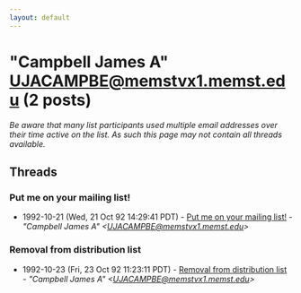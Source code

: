 ```yaml
---
layout: default
---
```


# "Campbell James A" <UJACAMPBE@memstvx1.memst.edu> (2 posts)

_Be aware that many list participants used multiple email addresses over their time active on the list. As such this page may not contain all threads available._

## Threads

### Put me on your mailing list!
+ 1992-10-21 (Wed, 21 Oct 92 14:29:41 PDT) - [Put me on your mailing list!](/archive/1992/10/12951b10c85d64c94a33420c3f2b983a727031d9401a623cc5c0b8940927614e) - _"Campbell James A" \<UJACAMPBE@memstvx1.memst.edu\>_

### Removal from distribution list
+ 1992-10-23 (Fri, 23 Oct 92 11:23:11 PDT) - [Removal from distribution list](/archive/1992/10/c5d0bb922bcaa0361f35960893979a140eca44a3f24904d7b3889f03bad2b85a) - _"Campbell James A" \<UJACAMPBE@memstvx1.memst.edu\>_

